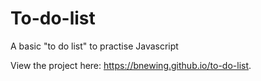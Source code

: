 # To-do-list
A basic "to do list" to practise Javascript

View the project here: <a href="https://bnewing.github.io/to-do-list">https://bnewing.github.io/to-do-list</a>.

